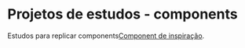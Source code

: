 # Projetos de estudos - components

Estudos para replicar components[Component de inspiração]([https://github.com/facebook/create-react-app](https://pt-br.reactjs.org/static/9381f09e609723a8bb6e4ba1a7713b46/90cbd/thinking-in-react-components.png)).
